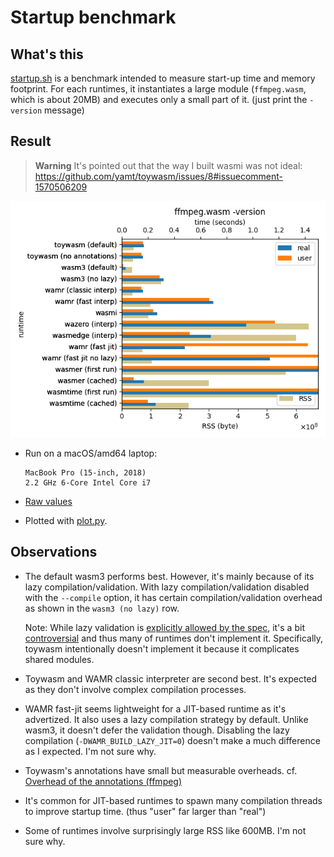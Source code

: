 # Startup benchmark

## What's this

[startup.sh](./startup.sh) is a benchmark intended to measure
start-up time and memory footprint.
For each runtimes, it instantiates a large module (`ffmpeg.wasm`,
which is about 20MB) and executes only a small part of it. (just
print the `-version` message)

## Result

> **Warning**
> It's pointed out that the way I built wasmi was not ideal:
> https://github.com/yamt/toywasm/issues/8#issuecomment-1570506209

![Result](./startup.png)

* Run on a macOS/amd64 laptop:

  ```
  MacBook Pro (15-inch, 2018)
  2.2 GHz 6-Core Intel Core i7
  ```

* [Raw values](./startup.txt)

* Plotted with [plot.py](./plot.py).

## Observations

* The default wasm3 performs best.
  However, it's mainly because of its lazy compilation/validation.
  With lazy compilation/validation disabled with the `--compile` option,
  it has certain compilation/validation overhead as shown in the
  `wasm3 (no lazy)` row.

  Note: While lazy validation is
  [explicitly allowed by the spec](https://webassembly.github.io/spec/core/appendix/implementation.html#validation),
  it's a bit [controversial](https://github.com/WebAssembly/design/issues/1464)
  and thus many of runtimes don't implement it.
  Specifically, toywasm intentionally doesn't implement it because it
  complicates shared modules.

* Toywasm and WAMR classic interpreter are second best.
  It's expected as they don't involve complex compilation processes.

* WAMR fast-jit seems lightweight for a JIT-based runtime as it's
  advertized.
  It also uses a lazy compilation strategy by default.
  Unlike wasm3, it doesn't defer the validation though. Disabling
  the lazy compilation (`-DWAMR_BUILD_LAZY_JIT=0`) doesn't make a much
  difference as I expected. I'm not sure why.

* Toywasm's annotations have small but measurable overheads.
  cf. [Overhead of the annotations (ffmpeg)](../README.md#ffmpeg)

* It's common for JIT-based runtimes to spawn many compilation threads
  to improve startup time. (thus "user" far larger than "real")

* Some of runtimes involve surprisingly large RSS like 600MB.
  I'm not sure why.
